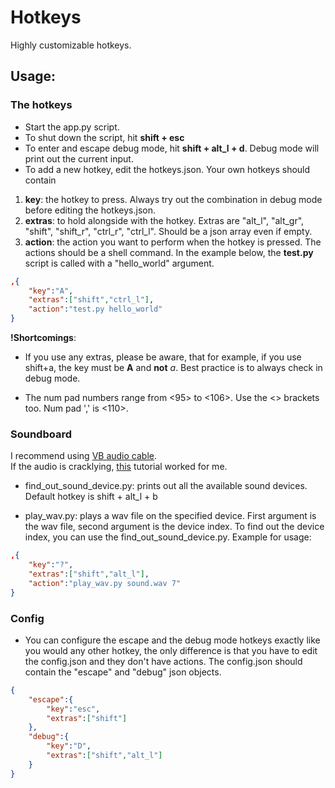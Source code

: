 # Hotkeys

Highly customizable hotkeys.

## Usage:

### The hotkeys

+ Start the app.py script. 
+ To shut down the script, hit **shift + esc** 
+ To enter and escape debug mode, hit **shift + alt_l + d**. Debug mode will print out the current input.
+ To add a new hotkey, edit the hotkeys.json. Your own hotkeys should contain
1) **key**: the hotkey to press. Always try out the combination in debug mode before editing the hotkeys.json.
2) **extras**: to hold alongside with the hotkey. Extras are "alt_l", "alt_gr", "shift", "shift_r", "ctrl_r", "ctrl_l". Should be a json array even if empty. 
3) **action**: the action you want to perform when the hotkey is pressed. The actions should be a shell command. In the example below, the **test.py** script is called with a "hello_world" argument.
```json 
,{
    "key":"A",     
    "extras":["shift","ctrl_l"],    
    "action":"test.py hello_world"
}
```

**!Shortcomings**:
+ If you use any extras, please be aware, that for example, if you use shift+a, the key must be **A** and **not** *a*. Best practice is to always check in debug mode.

+ The num pad numbers range from <95> to <106>. Use the <> brackets too. Num pad ',' is <110>.

### Soundboard

I recommend using [VB audio cable](https://vb-audio.com/Cable/).  
If the audio is cracklying, [this](https://www.youtube.com/watch?v=Gb-PsrIVChY) tutorial worked for me. 

+ find_out_sound_device.py: prints out all the available sound devices. Default hotkey is shift + alt_l + b

+ play_wav.py: plays a wav file on the specified device. First argument is the wav file, second argument is the device index. To find out the device index, you can use the find_out_sound_device.py. Example for usage:
```json 
,{
    "key":"?",
    "extras":["shift","alt_l"],
    "action":"play_wav.py sound.wav 7"
}
```
### Config

+ You can configure the escape and the debug mode hotkeys exactly like you would any other hotkey, the only difference is that you have to edit the config.json and they don't have actions. The config.json should contain the "escape" and "debug" json objects.
```json
{
    "escape":{
        "key":"esc",
        "extras":["shift"]
    },
    "debug":{
        "key":"D",
        "extras":["shift","alt_l"]
    }
}
```
